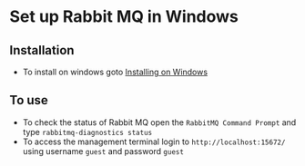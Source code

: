 # Set up Rabbit MQ in Windows

## Installation

- To install on windows goto [Installing on Windows](https://www.rabbitmq.com/install-windows.html)

## To use

- To check the status of Rabbit MQ open the `RabbitMQ Command Prompt` and type `rabbitmq-diagnostics status`
- To access the management terminal login to `http://localhost:15672/` using username `guest` and password `guest`

